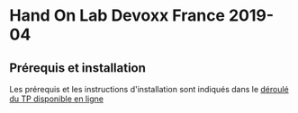 # Hand On Lab Devoxx France 2019-04
## Prérequis et installation
Les prérequis et les instructions d'installation sont indiqués dans le [déroulé du TP disponible en ligne](https://docs.google.com/document/d/1BoZ6t0P2eG3us7AzVbD3mX-kLRSi50oI6KXcvkxUvHE/edit?usp=sharing)